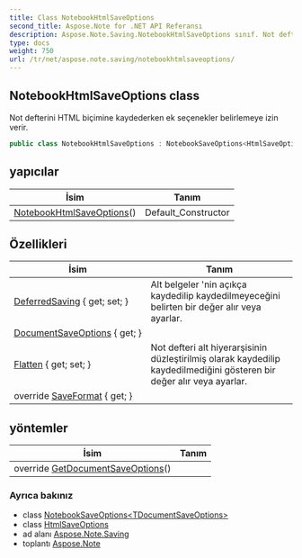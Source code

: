 ```yaml
---
title: Class NotebookHtmlSaveOptions
second_title: Aspose.Note for .NET API Referansı
description: Aspose.Note.Saving.NotebookHtmlSaveOptions sınıf. Not defterini HTML biçimine kaydederken ek seçenekler belirlemeye izin verir.
type: docs
weight: 750
url: /tr/net/aspose.note.saving/notebookhtmlsaveoptions/
---
```

## NotebookHtmlSaveOptions class

Not defterini HTML biçimine kaydederken ek seçenekler belirlemeye izin verir.

```csharp
public class NotebookHtmlSaveOptions : NotebookSaveOptions<HtmlSaveOptions>
```

## yapıcılar

| İsim | Tanım |
| --- | --- |
| [NotebookHtmlSaveOptions](notebookhtmlsaveoptions/)() | Default_Constructor |

## Özellikleri

| İsim | Tanım |
| --- | --- |
| [DeferredSaving](../../aspose.note.saving/notebooksaveoptions/deferredsaving/) { get; set; } | Alt belgeler 'nin açıkça kaydedilip kaydedilmeyeceğini belirten bir değer alır veya ayarlar. |
| [DocumentSaveOptions](../../aspose.note.saving/notebooksaveoptions-1/documentsaveoptions/) { get; } |  |
| [Flatten](../../aspose.note.saving/notebooksaveoptions/flatten/) { get; set; } | Not defteri alt hiyerarşisinin düzleştirilmiş olarak kaydedilip kaydedilmediğini gösteren bir değer alır veya ayarlar. |
| override [SaveFormat](../../aspose.note.saving/notebooksaveoptions-1/saveformat/) { get; } |  |

## yöntemler

| İsim | Tanım |
| --- | --- |
| override [GetDocumentSaveOptions](../../aspose.note.saving/notebooksaveoptions-1/getdocumentsaveoptions/)() |  |

### Ayrıca bakınız

* class [NotebookSaveOptions&lt;TDocumentSaveOptions&gt;](../notebooksaveoptions-1/)
* class [HtmlSaveOptions](../htmlsaveoptions/)
* ad alanı [Aspose.Note.Saving](../../aspose.note.saving/)
* toplantı [Aspose.Note](../../)


